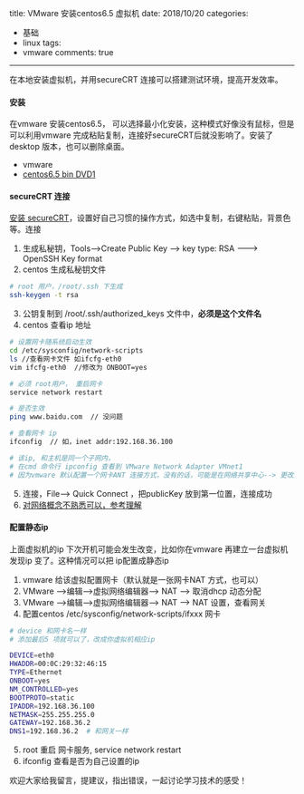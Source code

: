 title: VMware 安装centos6.5 虚拟机
date: 2018/10/20
categories:

- 基础
- linux
tags:
- vmware
comments: true
---

在本地安装虚拟机，并用secureCRT 连接可以搭建测试环境，提高开发效率。

#### 安装

在vmware 安装centos6.5， 可以选择最小化安装，这种模式好像没有鼠标，但是可以利用vmware 完成粘贴复制，连接好secureCRT后就没影响了。安装了desktop 版本，也可以删除桌面。
-  vmware
-  [centos6.5 bin DVD1](<http://mirror.nsc.liu.se/centos-store/6.5/isos/x86_64/>)

#### secureCRT 连接

[安装 secureCRT]()，设置好自己习惯的操作方式，如选中复制，右键粘贴，背景色等。连接
1. 生成私秘钥，Tools-->Create Public Key --> key type: RSA ---> OpenSSH Key format
2. centos 生成私秘钥文件
```bash
# root 用户，/root/.ssh 下生成
ssh-keygen -t rsa 
```
3. 公钥复制到 /root/.ssh/authorized_keys  文件中，**必须是这个文件名**
4. centos 查看ip 地址
```bash
# 设置网卡随系统启动生效
cd /etc/sysconfig/network-scripts
ls //查看网卡文件 如ifcfg-eth0
vim ifcfg-eth0  //修改为 ONBOOT=yes

# 必须 root用户， 重启网卡
service network restart

# 是否生效
ping www.baidu.com  // 没问题

# 查看网卡 ip 
ifconfig  // 如，inet addr:192.168.36.100

# 该ip, 和主机是同一个子网内，
# 在cmd 命令行 ipconfig 查看到 VMware Network Adapter VMnet1
# 因为vmware 默认配置一个网卡ANT 连接方式，没有的话，可能是在网络共享中心--> 更改适配器设置 禁用了
```
5. 连接，File--> Quick Connect ，把publicKey 放到第一位置，连接成功
6. [对网络概念不熟悉可以，参考理解](https://blog.51cto.com/zhoutao/93629)

#### 配置静态ip
上面虚拟机的ip 下次开机可能会发生改变，比如你在vmware 再建立一台虚拟机发现ip 变了。这种情况可以把 ip配置成静态ip
1. vmware 给该虚拟配置网卡（默认就是一张网卡NAT 方式，也可以）
2. VMware -->编辑-->虚拟网络编辑器--> NAT --> 取消dhcp 动态分配
3. VMware -->编辑-->虚拟网络编辑器--> NAT --> NAT 设置，查看网关
4. 配置centos /etc/sysconfig/network-scripts/ifxxx 网卡
```bash
# device 和网卡名一样
# 添加最后5 项就可以了，改成你虚拟机相应ip

DEVICE=eth0
HWADDR=00:0C:29:32:46:15
TYPE=Ethernet
ONBOOT=yes
NM_CONTROLLED=yes
BOOTPROTO=static
IPADDR=192.168.36.100
NETMASK=255.255.255.0
GATEWAY=192.168.36.2
DNS1=192.168.36.2  # 和网关一样 
```
5. root 重启 网卡服务,  service network restart
6. ifconfig  查看是否为自己设置的ip



欢迎大家给我留言，提建议，指出错误，一起讨论学习技术的感受！